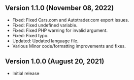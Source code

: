 ## Version 1.1.0 (November 08, 2022)
* Fixed: Fixed Cars.com and Autotrader.com export issues.
* Fixed: Fixed undefined variable.
* Fixed: Fixed PHP warning for invalid argument.
* Fixed: Fixed typo.
* Updated: Updated language file.
* Various Minor code/formatting improvements and fixes.

## Version 1.0.0 (August 20, 2021)
* Initial release

